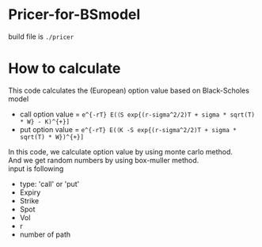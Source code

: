 # Pricer-for-BSmodel

build file is `./pricer`

# How to calculate
This code calculates the (European) option value based on Black-Scholes model

* call option value = `e^{-rT} E(（S exp{(r-sigma^2/2)T + sigma * sqrt(T) * W} - K)^{+}]`
* put option value = `e^{-rT} E(（K -S exp{(r-sigma^2/2)T + sigma * sqrt(T) * W})^{+}]`

In this code, we calculate option value by using monte carlo method.  
And we get random numbers by using box-muller method.  
input is following
* type: 'call' or 'put'
* Expiry
* Strike
* Spot
* Vol
* r
* number of path